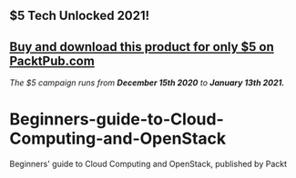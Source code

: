 ## $5 Tech Unlocked 2021!
[Buy and download this product for only $5 on PacktPub.com](https://www.packtpub.com/)
-----
*The $5 campaign         runs from __December 15th 2020__ to __January 13th 2021.__*

# Beginners-guide-to-Cloud-Computing-and-OpenStack
Beginners' guide to Cloud Computing and OpenStack, published by Packt
